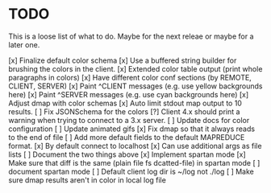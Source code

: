 TODO
====

This is a loose list of what to do. Maybe for the next releae or maybe for a later one.

[x] Finalize default color schema
[x] Use a buffered string builder for brushing the colors in the client.
[x] Extended color table output (print whole paragraphs in colors)
[x] Have different color conf sections (by REMOTE, CLIENT, SERVER)
[x] Paint ^CLIENT messages (e.g. use yellow backgrounds here)
[x] Paint ^SERVER messages (e.g. use cyan backgrounds here)
[x] Adjust dmap with color schemas
[x] Auto limit stdout map output to 10 results.
[ ] Fix JSONSchema for the colors
[?] Client 4.x should print a warning when trying to connect to a 3.x server.
[ ] Update docs for color configuration
[ ] Update animated gifs
[x] Fix dmap so that it always reads to the end of file
[ ] Add more default fields to the default MAPREDUCE format.
[x] By default connect to localhost
[x] Can use additional args as file lists
[ ] Document the two things above
[x] Implement spartan mode
[x] Make sure that diff is the same (plain file fs dcatted-file) in spartan mode
[ ] document spartan mode
[ ] Default client log dir is ~/log not ./log
  [ ] Make sure dmap results aren't in color in local log file
